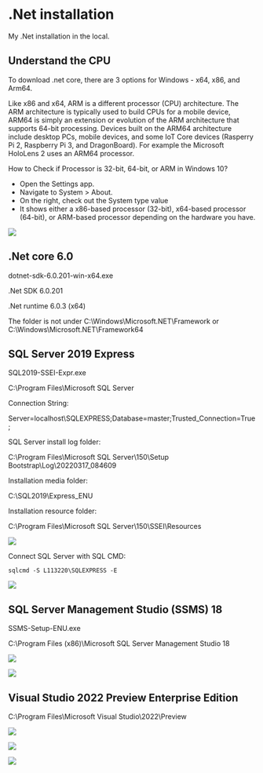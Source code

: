 # .Net installation

My .Net installation in the local.

## Understand the CPU

To download .net core, there are 3 options for Windows - x64, x86, and Arm64.

Like x86 and x64, ARM is a different processor (CPU) architecture. The ARM architecture is typically used to build CPUs for a mobile device, ARM64 is simply an extension or evolution of the ARM architecture that supports 64-bit processing. Devices built on the ARM64 architecture include desktop PCs, mobile devices, and some IoT Core devices (Rasperry Pi 2, Raspberry Pi 3, and DragonBoard). For example the Microsoft HoloLens 2 uses an ARM64 processor.

How to Check if Processor is 32-bit, 64-bit, or ARM in Windows 10?

- Open the Settings app.
- Navigate to System > About.
- On the right, check out the System type value
- It shows either a x86-based processor (32-bit), x64-based processor (64-bit), or ARM-based processor depending on the hardware you have.

![](image/README/cpu_type.png)

## .Net core 6.0

dotnet-sdk-6.0.201-win-x64.exe

.Net SDK 6.0.201

.Net runtime 6.0.3 (x64)

The folder is not under C:\Windows\Microsoft.NET\Framework or C:\Windows\Microsoft.NET\Framework64

## SQL Server 2019 Express

SQL2019-SSEI-Expr.exe

C:\Program Files\Microsoft SQL Server

Connection String:

Server=localhost\SQLEXPRESS;Database=master;Trusted_Connection=True;

SQL Server install log folder:

C:\Program Files\Microsoft SQL Server\150\Setup Bootstrap\Log\20220317_084609

Installation media folder:

C:\SQL2019\Express_ENU

Installation resource folder:

C:\Program Files\Microsoft SQL Server\150\SSEI\Resources

![](image/README/sql_server_2019_express_install.png)

Connect SQL Server with SQL CMD:

`sqlcmd -S L113220\SQLEXPRESS -E`

![](image/README/sql_server_2019_express_sqlcmd.png)

## SQL Server Management Studio (SSMS) 18

SSMS-Setup-ENU.exe

C:\Program Files (x86)\Microsoft SQL Server Management Studio 18

![](image/README/ssms_01.png)

![](image/README/ssms_02.png)

## Visual Studio 2022 Preview Enterprise Edition

C:\Program Files\Microsoft Visual Studio\2022\Preview

![](image/README/visual_studio_installer.png)

![](image/README/vs_01.png)

![](image/README/vs_02.png)
